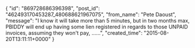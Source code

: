  {
   "id": "869728686396398",
   "post_id": "462493170453287_480688621967075",
   "from_name": "Pete Daoust",
   "message": "I know it will take more than 5 minutes, but in two months max, PBIDDY will end up having some lien registered in regards to those UNPAID invoices, assuming they won't pay, ......",
   "created_time": "2015-08-20T13:11:11+0000"
 }
